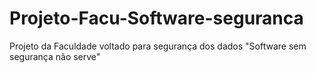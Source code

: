 # Projeto-Facu-Software-seguranca
 Projeto da Faculdade voltado para segurança dos dados "Software sem segurança não serve"
